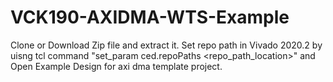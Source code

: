 # VCK190-AXIDMA-WTS-Example
Clone or Download Zip file and extract it.
Set repo path in Vivado 2020.2 by uisng tcl command "set_param ced.repoPaths <repo_path_location>"
and Open Example Design for axi dma template project.
